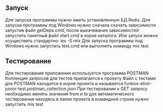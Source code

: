 ## Запуск
Для запуска программы нужно иметь установленную БД Redis. 
Для запуска программы под Windows нужно сначала скачать зависимости запустив файл getDeps.cmd,
после выкачивания зависимостей запустить пакетный файл start.cmd в корне каталога.
Или запуск можно  осуществить стандартно: iex -S mix
Для запуска программы под Windows нужно запустить test.cmd или выполнить команду mix test

## Тестирование
Для тестирования приложения используется программа POSTMAN
Коллекция запросов для тестов прилагается к проекту
Файл с тестами для POSTMAN находится в корне проекта и называется funbox-elixir-junior-test.postman_collection.json
При тестировании к GET запросу необходимо менять значения from и to
для автоматического тестирования находясь в папке проекта в командной строке нужно запустить mix test